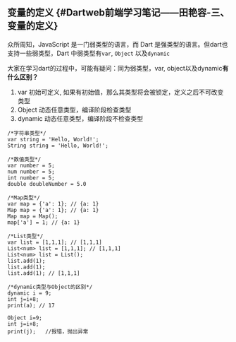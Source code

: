 ## **变量的定义** {#Dartweb前端学习笔记——田艳容-三、变量的定义}

众所周知，JavaScript 是一门弱类型的语言，而 Dart 是强类型的语言。但dart也支持一些弱类型，Dart 中弱类型有`var`, `Object` 以及`dynamic`

大家在学习dart的过程中，可能有疑问：同为弱类型，var, object以及dynamic**有什么区别？**

1. var 初始可定义, 如果有初始值，那么其类型将会被锁定，定义之后不可改变类型
2. Object 动态任意类型，编译阶段检查类型
3. dynamic 动态任意类型，编译阶段不检查类型

```
/*字符串类型*/
var string = 'Hello, World!';
String string = 'Hello, World!';
 
/*数值类型*/
var number = 5;
num number = 5;
int number = 5;
double doubleNumber = 5.0
 
/*Map类型*/
var map = {'a': 1}; // {a: 1}
Map map = {'a': 1}; // {a: 1}
Map map = Map();
map['a'] = 1; // {a: 1}
 
/*List类型*/
var list = [1,1,1]; // [1,1,1]
List<num> list = [1,1,1]; // [1,1,1]
List<num> list = List();
list.add(1);
list.add(1);
list.add(1); // [1,1,1]
  
/*dynamic类型与Object的区别*/
dynamic i = 9;
int j=i+8;
print(a); // 17
  
Object i=9;
int j=i+8;
print(j);   //报错，抛出异常
```



